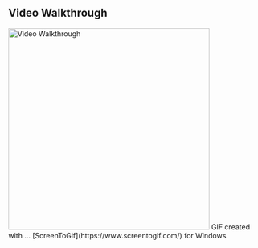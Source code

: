 ## Video Walkthrough
<img src="https://i.imgur.com/xvTVCA4.png" title='Video Walkthrough' width='400px' alt='Video Walkthrough' />
<!-- Replace this with whatever GIF tool you used! -->
GIF created with ...  [ScreenToGif](https://www.screentogif.com/) for Windows

